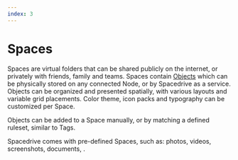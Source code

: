 ```yaml
---
index: 3
---
```


# Spaces

Spaces are virtual folders that can be shared publicly on the internet, or privately with friends, family and teams. Spaces contain [Objects](/docs/developers/architecture/objects) which can be physically stored on any connected Node, or by Spacedrive as a service. Objects can be organized and presented spatially, with various layouts and variable grid placements. Color theme, icon packs and typography can be customized per Space.

Objects can be added to a Space manually, or by matching a defined ruleset, similar to Tags.

Spacedrive comes with pre-defined Spaces, such as: photos, videos, screenshots, documents, .
